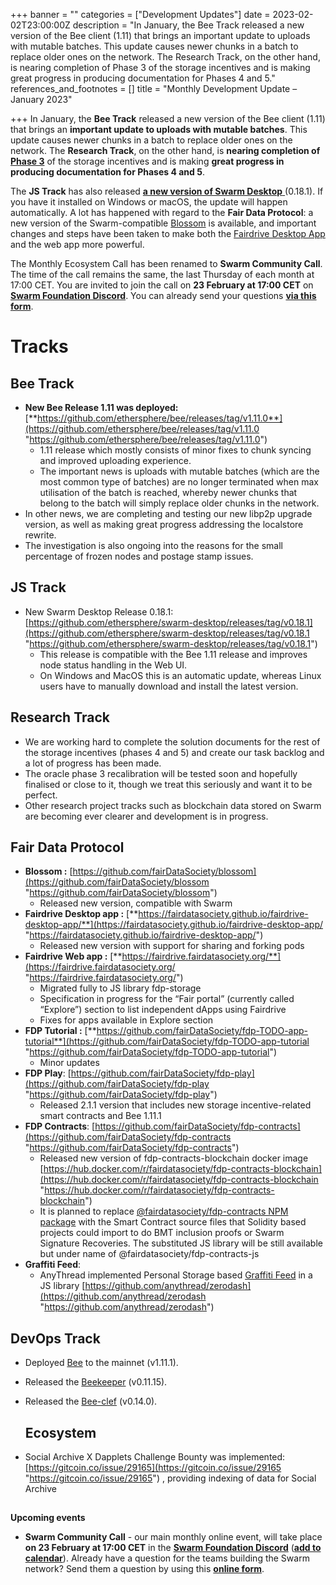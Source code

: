 +++
banner = ""
categories = ["Development Updates"]
date = 2023-02-02T23:00:00Z
description = "In January, the Bee Track released a new version of the Bee client (1.11) that brings an important update to uploads with mutable batches. This update causes newer chunks in a batch to replace older ones on the network. The Research Track, on the other hand, is nearing completion of Phase 3 of the storage incentives and is making great progress in producing documentation for Phases 4 and 5."
references_and_footnotes = []
title = "Monthly Development Update – January 2023"

+++
In January, the **Bee Track** released a new version of the Bee client (1.11) that brings an **important update to uploads with mutable batches**. This update causes newer chunks in a batch to replace older ones on the network. The **Research Track**, on the other hand, is **nearing completion of** [**Phase 3**](https://blog.ethswarm.org/foundation/2022/towards-the-world-computer.-the-swarm-network-upgrade-has-started./) of the storage incentives and is making **great progress in producing documentation for Phases 4 and 5**.

The **JS Track** has also released [**a new version of Swarm Desktop** ](https://www.ethswarm.org/build/desktop)(0.18.1). If you have it installed on Windows or macOS, the update will happen automatically. A lot has happened with regard to the **Fair Data Protocol**: a new version of the Swarm-compatible [Blossom](https://github.com/fairDataSociety/blossom) is available, and important changes and steps have been taken to make both the [Fairdrive Desktop App](https://fairdatasociety.github.io/fairdrive-desktop-app/) and the web app more powerful.

The Monthly Ecosystem Call has been renamed to **Swarm Community Call**. The time of the call remains the same, the last Thursday of each month at 17:00 CET. You are invited to join the call on **23 February at 17:00 CET** on [**Swarm Foundation Discord**](https://discord.com/channels/799027393297514537/801438093927776286). You can already send your questions [**via this form**](https://airtable.com/shrBRyrMkXFsJvLS3).

# Tracks

## **Bee Track** 

* **New Bee Release 1.11 was deployed:** [**https://github.com/ethersphere/bee/releases/tag/v1.11.0**](https://github.com/ethersphere/bee/releases/tag/v1.11.0 "https://github.com/ethersphere/bee/releases/tag/v1.11.0")
  * 1.11 release which mostly consists of minor fixes to chunk syncing and improved uploading experience.
  * The important news is uploads with mutable batches (which are the most common type of batches) are no longer terminated when max utilisation of the batch is reached, whereby newer chunks that belong to the batch will simply replace older chunks in the network.
* In other news, we are completing and testing our new libp2p upgrade version, as well as making great progress addressing the localstore rewrite.
* The investigation is also ongoing into the reasons for the small percentage of frozen nodes and postage stamp issues.

## JS Track

* New Swarm Desktop Release 0.18.1: [https://github.com/ethersphere/swarm-desktop/releases/tag/v0.18.1](https://github.com/ethersphere/swarm-desktop/releases/tag/v0.18.1 "https://github.com/ethersphere/swarm-desktop/releases/tag/v0.18.1")
  * This release is compatible with the Bee 1.11 release and improves node status handling in the Web UI.
  * On Windows and MacOS this is an automatic update, whereas Linux users have to manually download and install the latest version.

## **Research Track** 

* We are working hard to complete the solution documents for the rest of the storage incentives (phases 4 and 5) and create our task backlog and a lot of progress has been made.
* The oracle phase 3 recalibration will be tested soon and hopefully finalised or close to it, though we treat this seriously and want it to be perfect.
* Other research project tracks such as blockchain data stored on Swarm are becoming ever clearer and development is in progress.

## **Fair Data Protocol**

* **Blossom :** [https://github.com/fairDataSociety/blossom](https://github.com/fairDataSociety/blossom "https://github.com/fairDataSociety/blossom")
  * Released new version, compatible with Swarm
* **Fairdrive Desktop app :** [**https://fairdatasociety.github.io/fairdrive-desktop-app/**](https://fairdatasociety.github.io/fairdrive-desktop-app/ "https://fairdatasociety.github.io/fairdrive-desktop-app/")
  * Released new version with support for sharing and forking pods
* **Fairdrive Web app :** [**https://fairdrive.fairdatasociety.org/**](https://fairdrive.fairdatasociety.org/ "https://fairdrive.fairdatasociety.org/")
  * Migrated fully to JS library fdp-storage
  * Specification in progress for the “Fair portal” (currently called “Explore”) section to list independent dApps using Fairdrive
  * Fixes for apps available in Explore section
* **FDP Tutorial :** [**https://github.com/fairDataSociety/fdp-TODO-app-tutorial**](https://github.com/fairDataSociety/fdp-TODO-app-tutorial "https://github.com/fairDataSociety/fdp-TODO-app-tutorial")
  * Minor updates
* **FDP Play**: [https://github.com/fairDataSociety/fdp-play](https://github.com/fairDataSociety/fdp-play "https://github.com/fairDataSociety/fdp-play")
  * Released 2.1.1 version that includes new storage incentive-related smart contracts and Bee 1.11.1
* **FDP Contracts**: [https://github.com/fairDataSociety/fdp-contracts](https://github.com/fairDataSociety/fdp-contracts "https://github.com/fairDataSociety/fdp-contracts")
  * Released new version of fdp-contracts-blockchain docker image [https://hub.docker.com/r/fairdatasociety/fdp-contracts-blockchain](https://hub.docker.com/r/fairdatasociety/fdp-contracts-blockchain "https://hub.docker.com/r/fairdatasociety/fdp-contracts-blockchain")
  * It is planned to replace [@fairdatasociety/fdp-contracts NPM package](https://www.npmjs.com/package/@fairdatasociety/fdp-contracts) with the Smart Contract source files that Solidity based projects could import to do BMT inclusion proofs or Swarm Signature Recoveries. The substituted JS library will be still available but under name of @fairdatasociety/fdp-contracts-js
* **Graffiti Feed**:
  * AnyThread implemented Personal Storage based [Graffiti Feed](https://github.com/fairDataSociety/FIPs/blob/master/text/0062-graffiti-feed.md) in a JS library [https://github.com/anythread/zerodash](https://github.com/anythread/zerodash "https://github.com/anythread/zerodash")

## **DevOps Track**

* Deployed [Bee](https://github.com/ethersphere/bee) to the mainnet (v1.11.1).
* Released the [Beekeeper](https://github.com/ethersphere/beekeeper) (v0.11.15).
* Released the [Bee-clef](https://github.com/ethersphere/bee-clef) (v0.14.0).

  ## **Ecosystem** 
* Social Archive X Dapplets Challenge Bounty was implemented: [https://gitcoin.co/issue/29165](https://gitcoin.co/issue/29165 "https://gitcoin.co/issue/29165") , providing indexing of data for Social Archive

##   
 **Upcoming events**

* **Swarm Community Call** - our main monthly online event, will take place **on 23 February at 17:00 CET** in the [**Swarm Foundation Discord**](https://discord.com/channels/799027393297514537/801438093927776286) ([**add to calendar**](https://www.addevent.com/event/Ui16058875)). Already have a question for the teams building the Swarm network? Send them a question by using this [**online form**](https://airtable.com/shrBRyrMkXFsJvLS3).